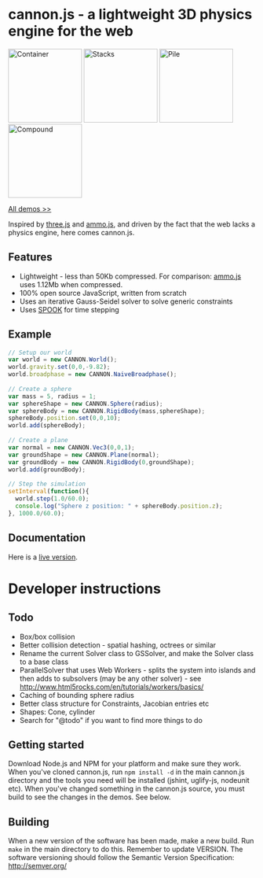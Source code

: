 # cannon.js - a lightweight 3D physics engine for the web

<a href="http://schteppe.github.com/cannon.js/demos/container.html"><img src="http://schteppe.github.com/cannon.js/images/container2.png" height="150" alt="Container"></a>
<a href="http://schteppe.github.com/cannon.js/demos/stacks.html"><img src="http://schteppe.github.com/cannon.js/images/stack.png" height="150" alt="Stacks"></a>
<a href="http://schteppe.github.com/cannon.js/demos/pile2.html"><img src="http://schteppe.github.com/cannon.js/images/pile.png" height="150" alt="Pile"></a>
<a href="http://schteppe.github.com/cannon.js/demos/compound.html"><img src="http://schteppe.github.com/cannon.js/images/compound.png" height="150" alt="Compound"></a>

<a href="http://schteppe.github.com/cannon.js"> All demos >></a>

Inspired by [three.js](https://github.com/mrdoob/three.js) and [ammo.js](https://github.com/kripken/ammo.js), and driven by the fact that the web lacks a physics engine, here comes cannon.js.

## Features

* Lightweight - less than 50Kb compressed. For comparison: [ammo.js](https://github.com/kripken/ammo.js/) uses 1.12Mb when compressed.
* 100% open source JavaScript, written from scratch
* Uses an iterative Gauss-Seidel solver to solve generic constraints
* Uses [SPOOK](https://www8.cs.umu.se/kurser/5DV058/VT09/lectures/spooknotes.pdf) for time stepping

## Example

```javascript
// Setup our world
var world = new CANNON.World();
world.gravity.set(0,0,-9.82);
world.broadphase = new CANNON.NaiveBroadphase();
    
// Create a sphere
var mass = 5, radius = 1;
var sphereShape = new CANNON.Sphere(radius);
var sphereBody = new CANNON.RigidBody(mass,sphereShape);
sphereBody.position.set(0,0,10);
world.add(sphereBody);
    
// Create a plane
var normal = new CANNON.Vec3(0,0,1);
var groundShape = new CANNON.Plane(normal);
var groundBody = new CANNON.RigidBody(0,groundShape);
world.add(groundBody);
    
// Step the simulation
setInterval(function(){
  world.step(1.0/60.0);
  console.log("Sphere z position: " + sphereBody.position.z);
}, 1000.0/60.0);
```

## Documentation

Here is a [live version](http://schteppe.github.com/ghdoc/#schteppe/cannon.js/master).

# Developer instructions

## Todo

* Box/box collision
* Better collision detection - spatial hashing, octrees or similar
* Rename the current Solver class to GSSolver, and make the Solver class to a base class
* ParallelSolver that uses Web Workers - splits the system into islands and then adds to subsolvers (may be any other solver) - see http://www.html5rocks.com/en/tutorials/workers/basics/
* Caching of bounding sphere radius
* Better class structure for Constraints, Jacobian entries etc
* Shapes: Cone, cylinder
* Search for "@todo" if you want to find more things to do

## Getting started

Download Node.js and NPM for your platform and make sure they work. When you've cloned cannon.js, run <code>npm install -d</code> in the main cannon.js directory and the tools you need will be installed (jshint, uglify-js, nodeunit etc).
When you've changed something in the cannon.js source, you must build to see the changes in the demos. See below.

## Building

When a new version of the software has been made, make a new build. Run <code>make</code> in the main directory to do this. Remember to update VERSION. The software versioning should follow the Semantic Version Specification: http://semver.org/
